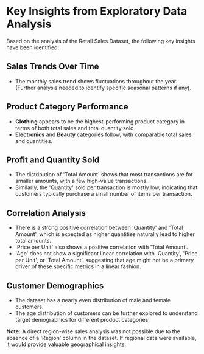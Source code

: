

# Key Insights from Exploratory Data Analysis

Based on the analysis of the Retail Sales Dataset, the following key insights have been identified:

## Sales Trends Over Time
- The monthly sales trend shows fluctuations throughout the year. (Further analysis needed to identify specific seasonal patterns if any).

## Product Category Performance
- **Clothing** appears to be the highest-performing product category in terms of both total sales and total quantity sold.
- **Electronics** and **Beauty** categories follow, with comparable total sales and quantities.

## Profit and Quantity Sold
- The distribution of 'Total Amount' shows that most transactions are for smaller amounts, with a few high-value transactions.
- Similarly, the 'Quantity' sold per transaction is mostly low, indicating that customers typically purchase a small number of items per transaction.

## Correlation Analysis
- There is a strong positive correlation between 'Quantity' and 'Total Amount', which is expected as higher quantities naturally lead to higher total amounts.
- 'Price per Unit' also shows a positive correlation with 'Total Amount'.
- 'Age' does not show a significant linear correlation with 'Quantity', 'Price per Unit', or 'Total Amount', suggesting that age might not be a primary driver of these specific metrics in a linear fashion.

## Customer Demographics
- The dataset has a nearly even distribution of male and female customers.
- The age distribution of customers can be further explored to understand target demographics for different product categories.

**Note:** A direct region-wise sales analysis was not possible due to the absence of a 'Region' column in the dataset. If regional data were available, it would provide valuable geographical insights.


